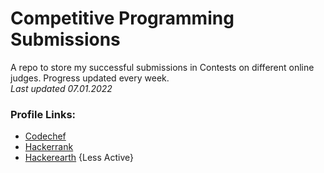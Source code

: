 # Competitive Programming Submissions
A repo to store my successful submissions in Contests on different online judges. Progress updated every week.<br>
<i>Last updated 07.01.2022</i>

### Profile Links:
- [Codechef](https://www.codechef.com/users/nagarajpandith)
- [Hackerrank](https://www.hackerrank.com/brocoder102)
- [Hackerearth](https://www.hackerearth.com/@brocoder102) {Less Active}
